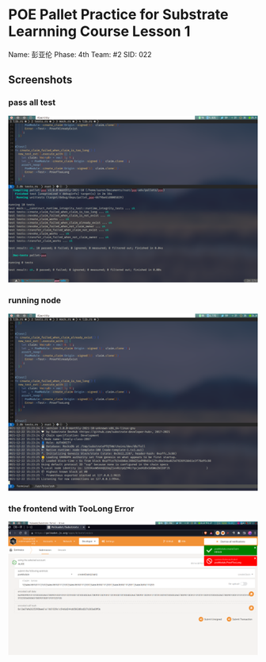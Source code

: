 # POE Pallet Practice for Substrate Learnning Course Lesson 1

Name: 彭亚伦
Phase: 4th
Team: #2
SID: 022



## Screenshots
### pass all test
![tests passed](https://raw.githubusercontent.com/Arstman/learn-poe-adv/main/screenshots/poe-adv-test.png)

### running node
![running node after compile](https://raw.githubusercontent.com/Arstman/learn-poe-adv/main/screenshots/poe-adv-runnig.png)

### the frontend with TooLong Error
![frontend](https://raw.githubusercontent.com/Arstman/learn-poe-adv/main/screenshots/poe-adv-to-long.png)
